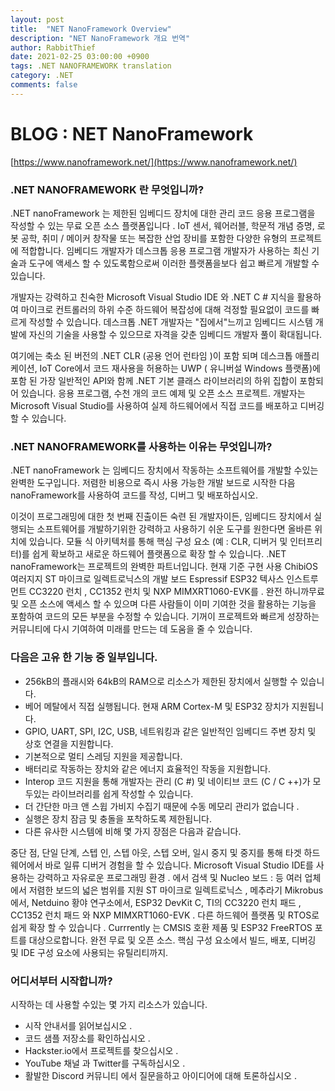 ```yaml
---
layout: post
title:  "NET NanoFramework Overview"
description: "NET NanoFramework 개요 번역"
author: RabbitThief
date: 2021-02-25 03:00:00 +0900
tags: .NET NANOFRAMEWORK translation
category: .NET 
comments: false
---	
```




# BLOG : NET NanoFramework

[https://www.nanoframework.net/](https://www.nanoframework.net/)

### .NET NANOFRAMEWORK 란 무엇입니까?
.NET nanoFramework 는 제한된 임베디드 장치에 대한 관리 코드 응용 프로그램을 작성할 수 있는 무료 오픈 소스 플랫폼입니다 . IoT 센서, 웨어러블, 학문적 개념 증명, 로봇 공학, 취미 / 메이커 창작물 또는 복잡한 산업 장비를 포함한 다양한 유형의 프로젝트에 적합합니다. 임베디드 개발자가 데스크톱 응용 프로그램 개발자가 사용하는 최신 기술과 도구에 액세스 할 수 있도록함으로써 이러한 플랫폼을보다 쉽고 빠르게 개발할 수 있습니다.

개발자는 강력하고 친숙한 Microsoft Visual Studio IDE 와 .NET C # 지식을 활용하여 마이크로 컨트롤러의 하위 수준 하드웨어 복잡성에 대해 걱정할 필요없이 코드를 빠르게 작성할 수 있습니다. 데스크톱 .NET 개발자는 "집에서"느끼고 임베디드 시스템 개발에 자신의 기술을 사용할 수 있으므로 자격을 갖춘 임베디드 개발자 풀이 확대됩니다.

여기에는 축소 된 버전의 .NET CLR (공용 언어 런타임 )이 포함 되며 데스크톱 애플리케이션, IoT Core에서 코드 재사용을 허용하는 UWP ( 유니버설 Windows 플랫폼)에 포함 된 가장 일반적인 API와 함께 .NET 기본 클래스 라이브러리의 하위 집합이 포함되어 있습니다. 응용 프로그램, 수천 개의 코드 예제 및 오픈 소스 프로젝트.
개발자는 Microsoft Visual Studio를 사용하여 실제 하드웨어에서 직접 코드를 배포하고 디버깅 할 수 있습니다.

### .NET NANOFRAMEWORK를 사용하는 이유는 무엇입니까?

.NET nanoFramework 는 임베디드 장치에서 작동하는 소프트웨어를 개발할 수있는 완벽한 도구입니다. 저렴한 비용으로 즉시 사용 가능한 개발 보드로 시작한 다음 nanoFramework를 사용하여 코드를 작성, 디버그 및 배포하십시오.

이것이 프로그래밍에 대한 첫 번째 진출이든 숙련 된 개발자이든, 임베디드 장치에서 실행되는 소프트웨어를 개발하기위한 강력하고 사용하기 쉬운 도구를 원한다면 올바른 위치에 있습니다. 모듈 식 아키텍처를 통해 핵심 구성 요소 (예 : CLR, 디버거 및 인터프리터)를 쉽게 확보하고 새로운 하드웨어 플랫폼으로 확장 할 수 있습니다. .NET nanoFramework는 프로젝트의 완벽한 파트너입니다. 현재 기준 구현 사용 ChibiOS 여러지지 ST 마이크로 일렉트로닉스의   개발 보드 Espressif ESP32 텍사스 인스트루먼트 CC3220 런치 , CC1352 런치 및 NXP MIMXRT1060-EVK를 .
완전 하니까무료 및 오픈 소스에 액세스 할 수 있으며 다른 사람들이 이미 기여한 것을 활용하는 기능을 포함하여 코드의 모든 부분을 수정할 수 있습니다. 기꺼이 프로젝트와 빠르게 성장하는 커뮤니티에 다시 기여하여 미래를 만드는 데 도움을 줄 수 있습니다.

### 다음은 고유 한 기능 중 일부입니다.

* 256kB의 플래시와 64kB의 RAM으로 리소스가 제한된 장치에서 실행할 수 있습니다.
* 베어 메탈에서 직접 실행됩니다. 현재 ARM Cortex-M 및 ESP32 장치가 지원됩니다.
* GPIO, UART, SPI, I2C, USB, 네트워킹과 같은 일반적인 임베디드 주변 장치 및 상호 연결을 지원합니다.
* 기본적으로 멀티 스레딩 지원을 제공합니다.
* 배터리로 작동하는 장치와 같은 에너지 효율적인 작동을 지원합니다.
* Interop 코드 지원을 통해 개발자는 관리 (C #) 및 네이티브 코드 (C / C ++)가 모두있는 라이브러리를 쉽게 작성할 수 있습니다.
* 더 간단한 마크 앤 스윕 가비지 수집기 때문에 수동 메모리 관리가 없습니다 .
* 실행은 장치 잠금 및 충돌을 포착하도록 제한됩니다.
* 다른 유사한 시스템에 비해 몇 가지 장점은 다음과 같습니다.

중단 점, 단일 단계, 스텝 인, 스텝 아웃, 스텝 오버, 일시 중지 및 중지를 통해 타겟 하드웨어에서 바로 일류 디버거 경험을 할 수 있습니다.
Microsoft Visual Studio IDE를 사용하는 강력하고 자유로운 프로그래밍 환경 .
에서 검색 및 Nucleo 보드 : 등 여러 업체에서 저렴한 보드의 넓은 범위를 지원 ST 마이크로 일렉트로닉스 , 메추라기 Mikrobus에서, Netduino 황야 연구소에서, ESP32 DevKit C, TI의 CC3220 런치 패드 , CC1352 런치 패드 와 NXP MIMXRT1060-EVK .
다른 하드웨어 플랫폼 및 RTOS로 쉽게 확장 할 수 있습니다 . Currrently 는 CMSIS 호환 제품 및 ESP32 FreeRTOS 포트를 대상으로합니다.
완전 무료 및 오픈 소스. 핵심 구성 요소에서 빌드, 배포, 디버깅 및 IDE 구성 요소에 사용되는 유틸리티까지.

### 어디서부터 시작합니까?

시작하는 데 사용할 수있는 몇 가지 리소스가 있습니다.

* 시작 안내서를 읽어보십시오 .
* 코드 샘플 저장소를 확인하십시오 .
* Hackster.io에서 프로젝트를 찾으십시오 .
* YouTube 채널 과 Twitter를 구독하십시오 .
* 활발한 Discord 커뮤니티 에서 질문을하고 아이디어에 대해 토론하십시오 .